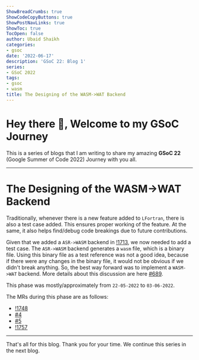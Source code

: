 ```yaml
---
ShowBreadCrumbs: true
ShowCodeCopyButtons: true
ShowPostNavLinks: true
ShowToc: true
TocOpen: false
author: Ubaid Shaikh
categories:
- gsoc
date: '2022-06-17'
description: 'GSoC 22: Blog 1'
series:
- GSoC 2022
tags:
- gsoc
- wasm
title: The Designing of the WASM->WAT Backend
---
```


# Hey there 🤗, Welcome to my GSoC Journey

<!--more-->

This is a series of blogs that I am writing to share my amazing **GSoC 22** (Google Summer of Code 2022) Journey with you all. 

---

# The Designing of the WASM->WAT Backend

Traditionally, whenever there is a new feature added to `LFortran`, there is also a test case added.
This ensures proper working of the feature.
At the same, it also helps find/debug code breakings due to future contributions.

Given that we added a `ASR->WASM` backend in [!1713](https://gitlab.com/lfortran/lfortran/-/merge_requests/1713), we now needed to add a test case.
The `ASR->WASM` backend generates a `wasm` file, which is a binary file.
Using this binary file as a test reference was not a good idea, 
because if there were any changes in the binary file, it would not be obvious if we didn't break anything. So, the best way forward was to
implement a `WASM->WAT` backend. More details about this discussion are here [#689](https://gitlab.com/lfortran/lfortran/-/issues/689).

This phase was mostly/approximately from `22-05-2022` to `03-06-2022`.

The MRs during this phase are as follows:
- [!1748](https://gitlab.com/lfortran/lfortran/-/merge_requests/1748)
- [#4](https://github.com/certik/test_wasm/pull/4)
- [#5](https://github.com/certik/test_wasm/pull/5)
- [!1757](https://gitlab.com/lfortran/lfortran/-/merge_requests/1757) 

---

That's all for this blog. Thank you for your time. We continue this series in the next blog.
